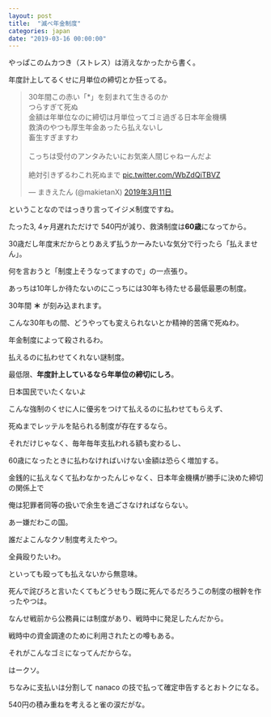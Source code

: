 ```yaml
---
layout: post
title:  "滅べ年金制度"
categories: japan
date: "2019-03-16 00:00:00"
---
```


やっぱこのムカつき（ストレス）は消えなかったから書く。


年度計上してるくせに月単位の締切とか狂ってる。


<blockquote class="twitter-tweet" data-lang="ja"><p lang="ja" dir="ltr">30年間この赤い「*」を刻まれて生きるのか<br>つらすぎて死ぬ<br>金額は年単位なのに締切は月単位ってゴミ過ぎる日本年金機構<br>救済のやつも厚生年金あったら払えないし<br>畜生すぎますわ<br><br>こっちは受付のアンタみたいにお気楽人間じゃねーんだよ<br><br>絶対引きずるわこれ死ぬまで <a href="https://t.co/WbZdQiTBVZ">pic.twitter.com/WbZdQiTBVZ</a></p>&mdash; まきえたん (@makietanX) <a href="https://twitter.com/makietanX/status/1104986868720926720?ref_src=twsrc%5Etfw">2019年3月11日</a></blockquote>
<script async src="https://platform.twitter.com/widgets.js" charset="utf-8"></script>


ということなのではっきり言ってイジメ制度ですね。


たった3, 4ヶ月遅れただけで 540円が減り、救済制度は**60歳**になってから。


30歳だし年度末だからとりあえず払うかーみたいな気分で行ったら「払えません」。


何を言おうと「制度上そうなってますので」の一点張り。


あっちは10年しか待たないのにこっちには30年も待たせる最低最悪の制度。


30年間 <span sytle="color:red;">**＊**</a> が刻み込まれます。


こんな30年もの間、どうやっても変えられないとか精神的苦痛で死ぬわ。


年金制度によって殺されるわ。


払えるのに払わせてくれない謎制度。


最低限、**年度計上しているなら年単位の締切にしろ**。


日本国民でいたくないよ


こんな強制のくせに人に優劣をつけて払えるのに払わせてもらえず、


死ぬまでレッテルを貼られる制度が存在するなら。


それだけじゃなく、毎年毎年支払われる額も変わるし、


60歳になったときに払わなければいけない金額は恐らく増加する。


金銭的に払えなくて払わなかったんじゃなく、日本年金機構が勝手に決めた締切の関係上で


俺は犯罪者同等の扱いで余生を過ごさなければならない。


あー嫌だわこの国。


誰だよこんなクソ制度考えたやつ。


全員殴りたいわ。


といっても殴っても払えないから無意味。


死んで詫びろと言いたくてもどうせもう既に死んでるだろうこの制度の根幹を作ったやつは。


なんせ戦前から公務員には制度があり、戦時中に発足したんだから。


戦時中の資金調達のために利用されたとの噂もある。


それがこんなゴミになってんだからな。


はークソ。


ちなみに支払いは分割して nanaco の技で払って確定申告するとおトクになる。

540円の積み重ねを考えると雀の涙だがな。
